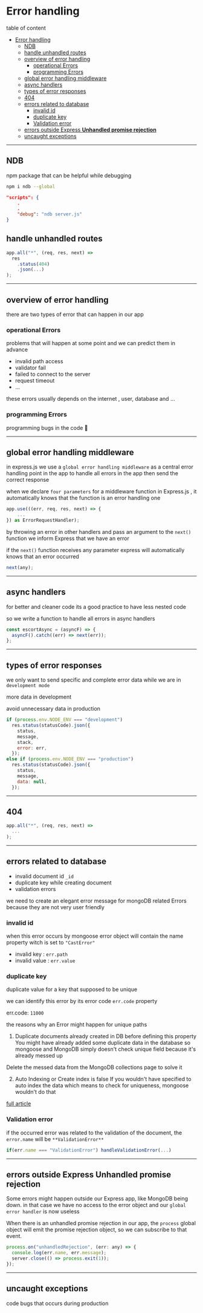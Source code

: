 # Error handling

table of content

- [Error handling](#error-handling)
  - [NDB](#ndb)
  - [handle unhandled routes](#handle-unhandled-routes)
  - [overview of error handling](#overview-of-error-handling)
    - [operational Errors](#operational-errors)
    - [programming Errors](#programming-errors)
  - [global error handling middleware](#global-error-handling-middleware)
  - [async handlers](#async-handlers)
  - [types of error responses](#types-of-error-responses)
  - [404](#404)
  - [errors related to database](#errors-related-to-database)
    - [invalid id](#invalid-id)
    - [duplicate key](#duplicate-key)
    - [Validation error](#validation-error)
  - [errors outside Express **Unhandled promise rejection**](#errors-outside-express-unhandled-promise-rejection)
  - [uncaught exceptions](#uncaught-exceptions)

---

## NDB

npm package that can be helpful while debugging

```bash
npm i ndb --global
```

```json
"scripts": {
    .
    .
    "debug": "ndb server.js"
}
```

## handle unhandled routes

```javascript
app.all("*", (req, res, next) =>
  res
    .status(404)
    .json(...)
);
```

---

## overview of error handling

there are two types of error that can happen in our app

### operational Errors

problems that will happen at some point and we can predict them in advance

- invalid path access
- validator fail
- failed to connect to the server
- request timeout
- ...

these errors usually depends on the internet , user, database and ...

### programming Errors

programming bugs in the code 👻

---

## global error handling middleware

in express.js we use a `global error handling middleware` as a central error handling point in the app to handle all errors in the app then send the correct response

when we declare `four parameters` for a middleware function in Express.js , it automatically knows that the function is an error handling one

```typescript
app.use(((err, req, res, next) => {
    ...
}) as ErrorRequestHandler);

```

by throwing an error in other handlers and pass an argument to the `next()` function we inform Express that we have an error

if the `next()` function receives any parameter express will automatically knows that an error occurred

```js
next(any);
```

---

## async handlers

for better and cleaner code its a good practice to have less nested code

so we write a function to handle all errors in async handlers

```js
const escortAsync = (asyncF) => {
  asyncF().catch((err) => next(err));
};
```

---

## types of error responses

we only want to send specific and complete error data while we are in `development mode`

more data in development

avoid unnecessary data in production

```js
if (process.env.NODE_ENV === "development")
  res.status(statusCode).json({
    status,
    message,
    stack,
    error: err,
  });
else if (process.env.NODE_ENV === "production")
  res.status(statusCode).json({
    status,
    message,
    data: null,
  });
```

---

## 404

```js
app.all("*", (req, res, next) =>
  ...
);
```

---

## errors related to database

- invalid document id `_id`
- duplicate key while creating document
- validation errors

we need to create an elegant error message for mongoDB related Errors because they are not very user friendly

### invalid id

when this error occurs by mongoose error object will contain the name property witch is set to `"CastError"`

- invalid key : `err.path`
- invalid value : `err.value`

### duplicate key

duplicate value for a key that supposed to be unique

we can identify this error by its error code `err.code` property

err.code: `11000`

the reasons why an Error might happen for unique paths

1. Duplicate documents already created in DB before defining this property
   You might have already added some duplicate data in the database so mongoose and MongoDB simply doesn't check unique field because it's already messed up

Delete the messed data from the MongoDB collections page to solve it

2. Auto Indexing or Create index is false
   If you wouldn't have specified to auto index the data
   which means to check for uniqueness, mongoose wouldn't do that

[full article](<(https://dev.to/akshatsinghania/mongoose-unique-not-working-16bf)>)

### Validation error

if the occurred error was related to the validation of the document, the `error.name` will be `**ValidationError**`

```js
if(err.name === "ValidationError") handleValidationError(...)
```

---

## errors outside Express **Unhandled promise rejection**

Some errors might happen outside our Express app, like MongoDB being down.
in that case we have no access to the error object and our `global error handler` is now useless

When there is an unhandled promise rejection in our app, the `process` global object will emit the promise rejection object, so we can subscribe to that event.

```js
process.on("unhandledRejection", (err: any) => {
  console.log(err.name, err.message);
  server.close(() => process.exit(1));
});
```

---

## uncaught exceptions
code bugs that occurs during production
